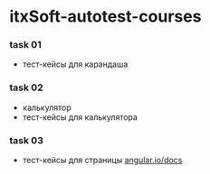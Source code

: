 # itxSoft-autotest-courses #

### task 01
  - тест-кейсы для карандаша 

### task 02
  - калькулятор
  - тест-кейсы для калькулятора
### task 03
  - тест-кейсы для страницы [angular.io/docs](https://angular.io/docs)
